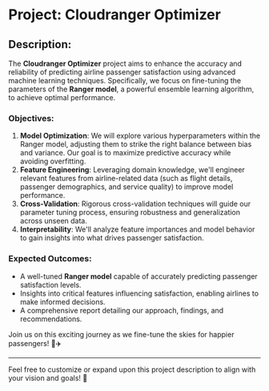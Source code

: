 # Project: **Cloudranger Optimizer**

## Description:
The **Cloudranger Optimizer** project aims to enhance the accuracy and reliability of predicting airline passenger satisfaction using advanced machine learning techniques. Specifically, we focus on fine-tuning the parameters of the **Ranger model**, a powerful ensemble learning algorithm, to achieve optimal performance.

### Objectives:
1. **Model Optimization**: We will explore various hyperparameters within the Ranger model, adjusting them to strike the right balance between bias and variance. Our goal is to maximize predictive accuracy while avoiding overfitting.
2. **Feature Engineering**: Leveraging domain knowledge, we'll engineer relevant features from airline-related data (such as flight details, passenger demographics, and service quality) to improve model performance.
3. **Cross-Validation**: Rigorous cross-validation techniques will guide our parameter tuning process, ensuring robustness and generalization across unseen data.
4. **Interpretability**: We'll analyze feature importances and model behavior to gain insights into what drives passenger satisfaction.

### Expected Outcomes:
- A well-tuned **Ranger model** capable of accurately predicting passenger satisfaction levels.
- Insights into critical features influencing satisfaction, enabling airlines to make informed decisions.
- A comprehensive report detailing our approach, findings, and recommendations.

Join us on this exciting journey as we fine-tune the skies for happier passengers! 🌟✈️

---

Feel free to customize or expand upon this project description to align with your vision and goals! 🚀

